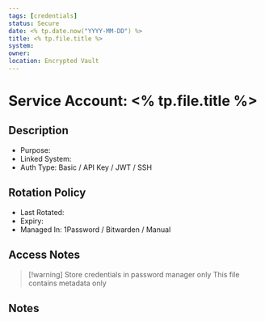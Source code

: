 ```yaml
---
tags: [credentials]
status: Secure
date: <% tp.date.now("YYYY-MM-DD") %>
title: <% tp.file.title %>
system:
owner:
location: Encrypted Vault
---
```


# Service Account: <% tp.file.title %>

## Description
- Purpose:
- Linked System:
- Auth Type: Basic / API Key / JWT / SSH

## Rotation Policy
- Last Rotated:
- Expiry:
- Managed In: 1Password / Bitwarden / Manual

## Access Notes
> [!warning] Store credentials in password manager only
> This file contains metadata only

## Notes
